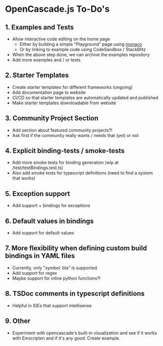 # OpenCascade.js To-Do's

## 1. Examples and Tests

* Allow interactive code editing on the home page
  * Either by building a simple "Playground" page using [monaco](https://microsoft.github.io/monaco-editor/)
  * Or by linking to example code using CodeSandbox / StackBlitz
* When the above step done, we can archive the examples repository
* Add more examples and / or tests

## 2. Starter Templates

* Create starter templates for different frameworks (ongoing)
* Add documentation page to website
* CI/CD so that starter templates are automatically updated and published
* Make starter templates downloadable from website

## 3. Community Project Section

* Add section about featured community projects?!
* Ask first if the community really wants / needs that (yet) or not

## 4. Explicit binding-tests / smoke-tests

* Add more smoke tests for binding generation (wip at /test/testBindings.test.ts)
* Also add smoke tests for typescript definitions (need to find a system that works)

## 5. Exception support

* Add support + bindings for exceptions

## 6. Default values in bindings

* Add support for default values

## 7. More flexibility when defining custom build bindings in YAML files

* Currently, only "symbol: bla" is supported.
* Add support for regex
* Maybe support for inline python functions?!

## 8. TSDoc comments in typescript definitions

* Helpful in IDEs that support intellisense

## 9. Other

* Experiment with opencascade's built-in visualization and see if it works with Emscripten and if it's any good. Create example.
